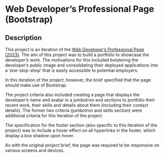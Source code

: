# Web Developer’s Professional Page (Bootstrap)

## Description

This project is an iteration of the [Web Developer’s Professional Page (2023)](https://code0em.github.io/webdev-professional-page/). The aim of this project was to build a portfolio to showcase the developer’s work. The motivations for this included bolstering the developer’s public image and consolidating their deployed applications into a ‘one-stop-shop’ that is easily accessible to potential employers.

In this iteration of the project, however, the brief specified that the page should make use of Bootstrap.

The project criteria also included creating a page that displays the developer’s name and avatar in a jumbotron and sections to portfolio their recent work, their skills and details about them (including their contact details). The former two criteria (jumbotron and skills section) were additional criteria for this iteration of the project.

The specification for the footer section (also specific to this iteration of the project) was to include a hover effect on all hyperlinks in the footer, which display a box shadow upon hover.

As with the original project brief, the page was required to be responsive on various screens and devices.

